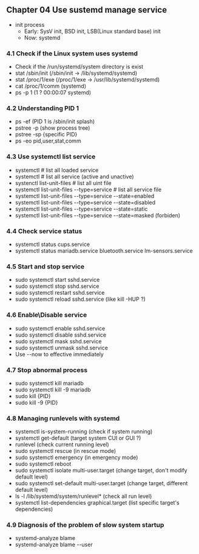 ## Chapter 04 Use sustemd manage service
* init process 
  * Early: SysV init, BSD init, LSB(Linux standard base) init
  * Now: systemd
### 4.1 Check if the Linux system uses systemd
* Check if the /run/systemd/system directory is exist
* stat /sbin/init (/sbin/init -> /lib/systemd/systemd)
* stat /proc/1/exe (/proc/1/exe -> /usr/lib/systemd/systemd)
* cat /proc/1/comm (systemd)
* ps -p 1 (1 ?  00:00:07 systemd)
### 4.2 Understanding PID 1
* ps -ef (PID 1 is /sbin/init splash)
* pstree -p (show process tree)
* pstree -sp {specific PID}
* ps -eo pid,user,stat,comm
### 4.3 Use systemctl list service
* systemctl # list all loaded service
* systemctl # list all service (active and unactive)
* systenctl list-unit-files # list all uint file
* systemctl list-unit-files --type=service # list all service file
* systemctl list-unit-files --type=service --state=enabled
* systemctl list-unit-files --type=service --state=disabled
* systemctl list-unit-files --type=service --state=static
* systemctl list-unit-files --type=service --state=masked (forbiden)
### 4.4 Check service status
* systemctl status cups.service
* systemctl status mariadb.service bluetooth.service lm-sensors.service
### 4.5 Start and stop service
* sudo systemctl start sshd.service
* sudo systemctl stop sshd.service
* sudo systemctl restart sshd.service
* sudo systemctl reload sshd.service  (like kill -HUP ?)
### 4.6 Enable\Disable service
* sudo systemctl enable sshd.service
* sudo systemctl disable sshd.service
* sudo systemctl mask sshd.service
* sudo systemctl unmask sshd.service
* Use --now to effective immediately
### 4.7 Stop abnormal process
* sudo systemctl kill mariadb
* sudo systemctl kill -9 mariadb
* sudo kill {PID}
* sudo kill -9 {PID}
### 4.8 Managing runlevels with systemd
* systemctl is-system-running (check if system running)
* systemctl get-default (target system CUI or GUI ?)
* runlevel (check current running level)
* sudo systemctl rescue (in rescue mode)
* sudo systemctl emergency (in emergency mode)
* sudo systemctl reboot
* sudo systemctl isolate multi-user.target (change target, don't modify default level)
* sudo systemctl set-default multi-user.target (change target, different default level)
* ls -l /lib/systemd/system/runlevel* (check all run level)
* systemctl list-dependencies graphical.target (list specific target's dependencies)
### 4.9 Diagnosis of the problem of slow system startup
* systemd-analyze blame
* systemd-analyze blame --user